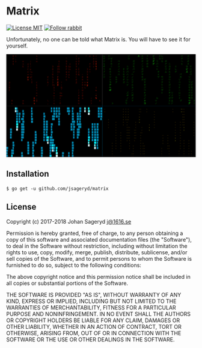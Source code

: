 # Matrix

[![License MIT](https://img.shields.io/badge/license-MIT-lightgrey.svg?style=flat)](https://github.com/jsageryd/matrix#license)
[![Follow rabbit](https://img.shields.io/badge/follow-rabbit-lightgrey.svg?style=flat)](#)

Unfortunately, no one can be told what Matrix is. You will have to see it for
yourself.

![Screenshot](./matrix.png)

## Installation
```
$ go get -u github.com/jsageryd/matrix
```

## License
Copyright (c) 2017-2018 Johan Sageryd <j@1616.se>

Permission is hereby granted, free of charge, to any person obtaining a copy of
this software and associated documentation files (the "Software"), to deal in
the Software without restriction, including without limitation the rights to
use, copy, modify, merge, publish, distribute, sublicense, and/or sell copies of
the Software, and to permit persons to whom the Software is furnished to do so,
subject to the following conditions:

The above copyright notice and this permission notice shall be included in all
copies or substantial portions of the Software.

THE SOFTWARE IS PROVIDED "AS IS", WITHOUT WARRANTY OF ANY KIND, EXPRESS OR
IMPLIED, INCLUDING BUT NOT LIMITED TO THE WARRANTIES OF MERCHANTABILITY, FITNESS
FOR A PARTICULAR PURPOSE AND NONINFRINGEMENT. IN NO EVENT SHALL THE AUTHORS OR
COPYRIGHT HOLDERS BE LIABLE FOR ANY CLAIM, DAMAGES OR OTHER LIABILITY, WHETHER
IN AN ACTION OF CONTRACT, TORT OR OTHERWISE, ARISING FROM, OUT OF OR IN
CONNECTION WITH THE SOFTWARE OR THE USE OR OTHER DEALINGS IN THE SOFTWARE.
